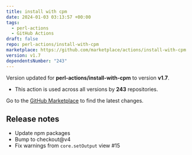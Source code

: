 ```yaml
---
title: install with cpm
date: 2024-01-03 03:13:57 +00:00
tags:
  - perl-actions
  - GitHub Actions
draft: false
repo: perl-actions/install-with-cpm
marketplace: https://github.com/marketplace/actions/install-with-cpm
version: v1.7
dependentsNumber: "243"
---
```



Version updated for **perl-actions/install-with-cpm** to version **v1.7**.
- This action is used across all versions by **243** repositories.

Go to the [GitHub Marketplace](https://github.com/marketplace/actions/install-with-cpm) to find the latest changes.

## Release notes

* Update npm packages
* Bump to checkout@v4
* Fix warnings from `core.setOutput` view #15 
